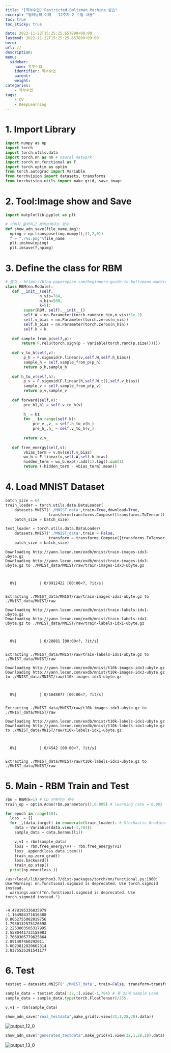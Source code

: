 ```yaml
---
title: "[학부수업] Restricted Boltzman Machine 실습"
excerpt: "딥러닝의 이해 - 12주차-2 수업 내용"
toc: true
toc_sticky: true

date: 2022-11-22T15:25:25.657890+09:00
lastmod: 2022-11-22T15:25:25.657890+09:00
hero: 
url: //
description: 
menu:
  sidebar:
    name: 학부수업
    identifier: 학부수업
    parent: 
    weight: 
categories:
    - 학부수업
tags:
    - CV
    - DeepLearning
---
```

# 1. Import Library


```python
import numpy as np
import torch
import torch.utils.data
import torch.nn as nn # neural network
import torch.nn.functional as F
import torch.optim as optim
from torch.autograd import Variable
from torchvision import datasets, transforms
from torchvision.utils import make_grid, save_image
```

# 2. Tool:Image show and Save


```python
import matplotlib.pyplot as plt

# 이미지 출력하고 세이브해주는 함수
def show_adn_save(file_name,img):
  npimg = np.transpose(img.numpy(),(1,2,0))
  f = "./%s.png"%file_name
  plt.imshow(npimg)
  plt.imsave(f,npimg)
```

# 3. Define the class for RBM


```python
# 출처 : https://blog.paperspace.com/beginners-guide-to-boltzmann-machines-pytorch/
class RBM(nn.Module):
   def __init__(self,
               n_vis=784,
               n_hin=500,
               k=5):
        super(RBM, self).__init__()
        self.W = nn.Parameter(torch.randn(n_hin,n_vis)*1e-2)
        self.v_bias = nn.Parameter(torch.zeros(n_vis))
        self.h_bias = nn.Parameter(torch.zeros(n_hin))
        self.k = k
    
   def sample_from_p(self,p):
       return F.relu(torch.sign(p - Variable(torch.rand(p.size()))))
    
   def v_to_h(self,v):
        p_h = F.sigmoid(F.linear(v,self.W,self.h_bias))
        sample_h = self.sample_from_p(p_h)
        return p_h,sample_h
    
   def h_to_v(self,h):
        p_v = F.sigmoid(F.linear(h,self.W.t(),self.v_bias))
        sample_v = self.sample_from_p(p_v)
        return p_v,sample_v
        
   def forward(self,v):
        pre_h1,h1 = self.v_to_h(v)
        
        h_ = h1
        for _ in range(self.k):
            pre_v_,v_ = self.h_to_v(h_)
            pre_h_,h_ = self.v_to_h(v_)
        
        return v,v_
    
   def free_energy(self,v):
        vbias_term = v.mv(self.v_bias)
        wx_b = F.linear(v,self.W,self.h_bias)
        hidden_term = wx_b.exp().add(1).log().sum(1)
        return (-hidden_term - vbias_term).mean()


```

# 4. Load MNIST Dataset


```python
batch_size = 64
train_loader = torch.utils.data.DataLoader(
    datasets.MNIST('./MNIST_data',train=True,download=True,
                   transform=transforms.Compose([transforms.ToTensor()])),
    batch_size = batch_size)

test_loader = torch.utils.data.DataLoader(
    datasets.MNIST('./MNIST_data',train = False,
                   transform = transforms.Compose([transforms.ToTensor()])),
    batch_size = batch_size)
```

    Downloading http://yann.lecun.com/exdb/mnist/train-images-idx3-ubyte.gz
    Downloading http://yann.lecun.com/exdb/mnist/train-images-idx3-ubyte.gz to ./MNIST_data/MNIST/raw/train-images-idx3-ubyte.gz
    


      0%|          | 0/9912422 [00:00<?, ?it/s]


    Extracting ./MNIST_data/MNIST/raw/train-images-idx3-ubyte.gz to ./MNIST_data/MNIST/raw
    
    Downloading http://yann.lecun.com/exdb/mnist/train-labels-idx1-ubyte.gz
    Downloading http://yann.lecun.com/exdb/mnist/train-labels-idx1-ubyte.gz to ./MNIST_data/MNIST/raw/train-labels-idx1-ubyte.gz
    


      0%|          | 0/28881 [00:00<?, ?it/s]


    Extracting ./MNIST_data/MNIST/raw/train-labels-idx1-ubyte.gz to ./MNIST_data/MNIST/raw
    
    Downloading http://yann.lecun.com/exdb/mnist/t10k-images-idx3-ubyte.gz
    Downloading http://yann.lecun.com/exdb/mnist/t10k-images-idx3-ubyte.gz to ./MNIST_data/MNIST/raw/t10k-images-idx3-ubyte.gz
    


      0%|          | 0/1648877 [00:00<?, ?it/s]


    Extracting ./MNIST_data/MNIST/raw/t10k-images-idx3-ubyte.gz to ./MNIST_data/MNIST/raw
    
    Downloading http://yann.lecun.com/exdb/mnist/t10k-labels-idx1-ubyte.gz
    Downloading http://yann.lecun.com/exdb/mnist/t10k-labels-idx1-ubyte.gz to ./MNIST_data/MNIST/raw/t10k-labels-idx1-ubyte.gz
    


      0%|          | 0/4542 [00:00<?, ?it/s]


    Extracting ./MNIST_data/MNIST/raw/t10k-labels-idx1-ubyte.gz to ./MNIST_data/MNIST/raw
    
    

# 5. Main - RBM Train and Test


```python
rbm = RBM(k=1) # CD 반복하는 횟수
train_op = optim.Adam(rbm.parameters(),0.005) # learning rate = 0.005

for epoch in range(10):
  loss_ = []
  for _,(data,target) in enumerate(train_loader): # Stochastic Gradient Descent
    data = Variable(data.view(-1,784))
    sample_data = data.bernoulli()

    v,v1 = rbm(sample_data)
    loss = rbm.free_energy(v) - rbm.free_energy(v1)
    loss_.append(loss.data.item())
    train_op.zero_grad()
    loss.backward()
    train_op.step()
  print(np.mean(loss_))
```

    /usr/local/lib/python3.7/dist-packages/torch/nn/functional.py:1960: UserWarning: nn.functional.sigmoid is deprecated. Use torch.sigmoid instead.
      warnings.warn("nn.functional.sigmoid is deprecated. Use torch.sigmoid instead.")
    

    -4.478195336835979
    -1.164984371616388
    0.8052755002019756
    1.7930132575126598
    2.2253803505317995
    2.5580441733158983
    2.7660305779625864
    2.891407460292011
    3.0023812820662314
    3.0375535391541177
    

# 6. Test


```python
testset = datasets.MNIST('./MNIST_data', train=False, transform=transforms.Compose([transforms.ToTensor()]))

sample_data = testset.data[:32,:].view(-1,784) # 총 32개 Sample Load
sample_data = sample_data.type(torch.FloatTensor)/255.

v,v1 = rbm(sample_data)
```


```python
show_adn_save("real_testdata",make_grid(v.view(32,1,28,28).data))
```


    
![output_12_0](https://user-images.githubusercontent.com/107748183/203196562-5913db39-e187-4b66-bac2-a3027af1cb71.png)
    



```python
show_adn_save("generated_testdata",make_grid(v1.view(32,1,28,28).data))
```
    


![output_13_0](https://user-images.githubusercontent.com/107748183/203196565-0c30a0cc-dd1d-4c05-966b-ad8562692985.png)
